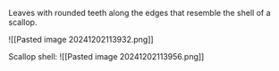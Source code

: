 Leaves with rounded teeth along the edges that resemble the shell of a scallop.

![[Pasted image 20241202113932.png]]

Scallop shell:
![[Pasted image 20241202113956.png]]